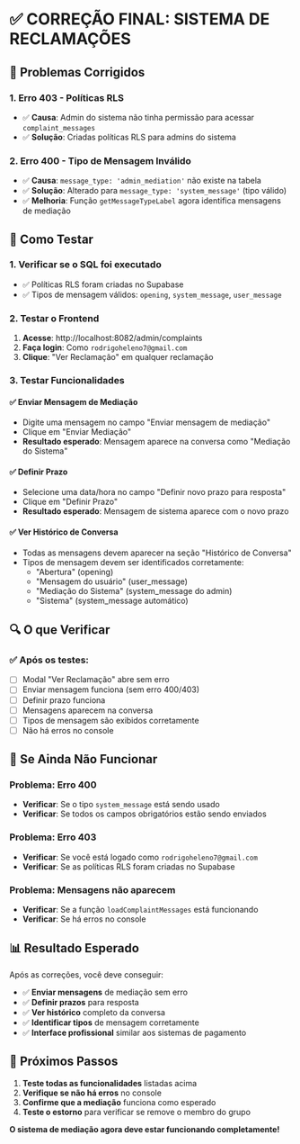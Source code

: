# ✅ CORREÇÃO FINAL: SISTEMA DE RECLAMAÇÕES

## 🔧 Problemas Corrigidos

### 1. **Erro 403 - Políticas RLS**
- ✅ **Causa**: Admin do sistema não tinha permissão para acessar `complaint_messages`
- ✅ **Solução**: Criadas políticas RLS para admins do sistema

### 2. **Erro 400 - Tipo de Mensagem Inválido**
- ✅ **Causa**: `message_type: 'admin_mediation'` não existe na tabela
- ✅ **Solução**: Alterado para `message_type: 'system_message'` (tipo válido)
- ✅ **Melhoria**: Função `getMessageTypeLabel` agora identifica mensagens de mediação

## 🚀 Como Testar

### 1. **Verificar se o SQL foi executado**
- ✅ Políticas RLS foram criadas no Supabase
- ✅ Tipos de mensagem válidos: `opening`, `system_message`, `user_message`

### 2. **Testar o Frontend**
1. **Acesse**: http://localhost:8082/admin/complaints
2. **Faça login**: Como `rodrigoheleno7@gmail.com`
3. **Clique**: "Ver Reclamação" em qualquer reclamação

### 3. **Testar Funcionalidades**

#### ✅ **Enviar Mensagem de Mediação**
- Digite uma mensagem no campo "Enviar mensagem de mediação"
- Clique em "Enviar Mediação"
- **Resultado esperado**: Mensagem aparece na conversa como "Mediação do Sistema"

#### ✅ **Definir Prazo**
- Selecione uma data/hora no campo "Definir novo prazo para resposta"
- Clique em "Definir Prazo"
- **Resultado esperado**: Mensagem de sistema aparece com o novo prazo

#### ✅ **Ver Histórico de Conversa**
- Todas as mensagens devem aparecer na seção "Histórico de Conversa"
- Tipos de mensagem devem ser identificados corretamente:
  - "Abertura" (opening)
  - "Mensagem do usuário" (user_message)
  - "Mediação do Sistema" (system_message do admin)
  - "Sistema" (system_message automático)

## 🔍 O que Verificar

### ✅ **Após os testes:**
- [ ] Modal "Ver Reclamação" abre sem erro
- [ ] Enviar mensagem funciona (sem erro 400/403)
- [ ] Definir prazo funciona
- [ ] Mensagens aparecem na conversa
- [ ] Tipos de mensagem são exibidos corretamente
- [ ] Não há erros no console

## 🐛 Se Ainda Não Funcionar

### Problema: Erro 400
- **Verificar**: Se o tipo `system_message` está sendo usado
- **Verificar**: Se todos os campos obrigatórios estão sendo enviados

### Problema: Erro 403
- **Verificar**: Se você está logado como `rodrigoheleno7@gmail.com`
- **Verificar**: Se as políticas RLS foram criadas no Supabase

### Problema: Mensagens não aparecem
- **Verificar**: Se a função `loadComplaintMessages` está funcionando
- **Verificar**: Se há erros no console

## 📊 Resultado Esperado

Após as correções, você deve conseguir:
- ✅ **Enviar mensagens** de mediação sem erro
- ✅ **Definir prazos** para resposta
- ✅ **Ver histórico** completo da conversa
- ✅ **Identificar tipos** de mensagem corretamente
- ✅ **Interface profissional** similar aos sistemas de pagamento

## 🎯 Próximos Passos

1. **Teste todas as funcionalidades** listadas acima
2. **Verifique se não há erros** no console
3. **Confirme que a mediação** funciona como esperado
4. **Teste o estorno** para verificar se remove o membro do grupo

**O sistema de mediação agora deve estar funcionando completamente!** 